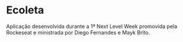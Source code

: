 # Ecoleta
 Aplicação desenvolvida durante a 1ª Next Level Week promovida pela Rockeseat e ministrada por Diego Fernandes e Mayk Brito.
